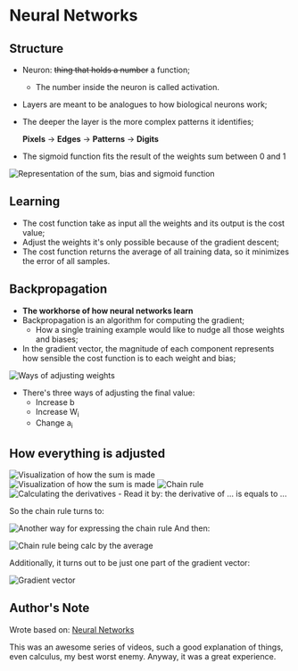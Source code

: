 # Neural Networks

## Structure

- Neuron: ~~thing that holds a number~~ a function;
    - The number inside the neuron is called activation.
- Layers are meant to be analogues to how biological neurons work;
- The deeper the layer is the more complex patterns it identifies;

    **Pixels** -> **Edges** -> **Patterns** -> **Digits**

- The sigmoid function fits the result of the weights sum between 0 and 1

![Representation of the sum, bias and sigmoid function](imgs/neuron_math.png)

## Learning

- The cost function take as input all the weights and its output is the cost value;
- Adjust the weights it's only possible because of the gradient descent;
- The cost function returns the average of all training data, so it minimizes the error of all samples.

## Backpropagation

- **The workhorse of how neural networks learn**
- Backpropagation is an algorithm for computing the gradient;
    - How a single training example would like to nudge all those weights and biases;
- In the gradient vector, the magnitude of each component represents how sensible the cost function is to each weight and bias;

![Ways of adjusting weights](imgs/adjusting_weights.png)
- There's three ways of adjusting the final value:
    - Increase b
    - Increase W<sub>i</sub>
    - Change a<sub>i</sub>

## How everything is adjusted

![Visualization of how the sum is made](imgs/value_visualization_origin.png)
![Visualization of how the sum is made](imgs/value_visualization.png)
![Chain rule](imgs/chain_rule.png)
![Calculating the derivatives](imgs/calc_derivatives.png)
    - Read it by: the derivative of ... is equals to ...

So the chain rule turns to: 

![Another way for expressing the chain rule](imgs/chain_rule_simplified.png)
And then:

![Chain rule being calc by the average](imgs/chain_rule_avg_calc.png)

Additionally, it turns out to be just one part of the gradient vector:

![Gradient vector](imgs/gradient_vector.png)

## Author's Note

Wrote based on: [Neural Networks](https://www.youtube.com/playlist?list=PLZHQObOWTQDNU6R1_67000Dx_ZCJB-3pi)

This was an awesome series of videos, such a good explanation of things, even calculus, my best worst enemy. Anyway, it was a great experience. 